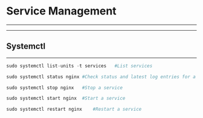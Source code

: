 # Service Management
---
---
## Systemctl
---

```awk
sudo systemctl list-units -t services   #List services

sudo systemctl status nginx #Check status and latest log entries for a service

sudo systemctl stop nginx   #Stop a service

sudo systemctl start nginx  #Start a service

sudo systemctl restart nginx    #Restart a service
